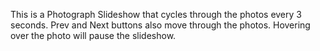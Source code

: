 This is a Photograph Slideshow that cycles through the photos every 3 seconds.
Prev and Next buttons also move through the photos.
Hovering over the photo will pause the slideshow.